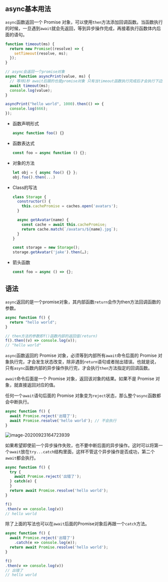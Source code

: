 ## async基本用法

`async`函数返回一个 Promise 对象，可以使用`then`方法添加回调函数。当函数执行的时候，一旦遇到`await`就会先返回，等到异步操作完成，再接着执行函数体内后面的语句。

```javascript
function timeout(ms) {
  return new Promise((resolve) => {
    setTimeout(resolve, ms);
  });
}

// async会返回一个promise对象
async function asyncPrint(value, ms) {
  // 等待1秒 await后跟的也是promise对象 只有当timeout函数执行完成后才会执行下边的代码
  await timeout(ms);
  console.log(value);
}

asyncPrint("hello world", 1000).then(() => {
  console.log(666);
});

```

- 函数声明形式

  ```javascript
  async function foo() {}
  ```

- 函数表达式

  ```javascript
  const foo = async function () {};
  ```

- 对象的方法

  ```javascript
  let obj = { async foo() {} };
  obj.foo().then(...)
  ```

- Class的写法

  ```javascript
  class Storage {
    constructor() {
      this.cachePromise = caches.open('avatars');
    }
  
    async getAvatar(name) {
      const cache = await this.cachePromise;
      return cache.match(`/avatars/${name}.jpg`);
    }
  }
  
  const storage = new Storage();
  storage.getAvatar('jake').then(…);
  ```

- 箭头函数

  ```javascript
  const foo = async () => {};
  ```

  

## 语法

`async`返回的是一个promise对象，其内部函数`return`会作为then方法回调函数的参数。

```javascript
async function f() {
  return "hello world";
}

// then方法的参数即f()函数内部的返回值(return)
f().then((v) => console.log(v));
// "hello world"

```

`async`函数返回的 Promise 对象，必须等到内部所有`await`命令后面的 Promise 对象执行完，才会发生状态改变，除非遇到`return`语句或者抛出错误。也就是说，只有`async`函数内部的异步操作执行完，才会执行`then`方法指定的回调函数。

`await`命令后面是一个 Promise 对象，返回该对象的结果。如果不是 Promise 对象，就直接返回对应的值。

任何一个`await`语句后面的 Promise 对象变为`reject`状态，那么整个`async`函数都会中断执行。

```javascript
async function f() {
  await Promise.reject('出错了');
  await Promise.resolve('hello world'); // 不会执行
}
```

![image-20200923164723939](https://files.alexhchu.com/2020/09/23/6e08cf5a3181e.png)

如果希望即使前一个异步操作失败，也不要中断后面的异步操作。这时可以将第一个`await`放在`try...catch`结构里面，这样不管这个异步操作是否成功，第二个`await`都会执行。

```javascript
async function f() {
  try {
    await Promise.reject('出错了');
  } catch(e) {
  }
  return await Promise.resolve('hello world');
}

f()
.then(v => console.log(v))
// hello world
```

除了上面的写法也可以在`await`后面的Promise对象后再跟一个`catch`方法。

```javascript
async function f() {
  await Promise.reject('出错了')
    .catch(e => console.log(e));
  return await Promise.resolve('hello world');
}

f()
.then(v => console.log(v))
// 出错了
// hello world
```

